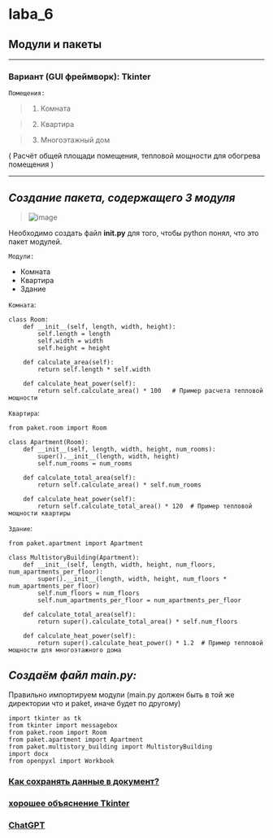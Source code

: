 # laba_6
## Модули и пакеты
____
### Вариант (GUI фреймворк): Tkinter

`Помещения:`

>1) Комната

>2) Квартира

>3) Многоэтажный дом

( Расчёт общей площади помещения, тепловой мощности для обогрева помещения )
____

## ***Создание пакета, содержащего 3 модуля***

>![image](https://github.com/MTrucky/laba_6/assets/146337304/860147dc-fdab-4253-a56e-769b1d549534)

Необходимо создать файл __init.py__ для того, чтобы python понял, что это пакет модулей.

`Модули:`
* Комната
* Квартира
* Здание


`Комната`:
```
class Room:
    def __init__(self, length, width, height):
        self.length = length
        self.width = width
        self.height = height

    def calculate_area(self):
        return self.length * self.width

    def calculate_heat_power(self):
        return self.calculate_area() * 100   # Пример расчета тепловой мощности
```

`Квартира`:
```
from paket.room import Room

class Apartment(Room):
    def __init__(self, length, width, height, num_rooms):
        super().__init__(length, width, height)
        self.num_rooms = num_rooms

    def calculate_total_area(self):
        return self.calculate_area() * self.num_rooms

    def calculate_heat_power(self):
        return self.calculate_total_area() * 120  # Пример тепловой мощности квартиры
```

`Здание`:

```
from paket.apartment import Apartment

class MultistoryBuilding(Apartment):
    def __init__(self, length, width, height, num_floors, num_apartments_per_floor):
        super().__init__(length, width, height, num_floors * num_apartments_per_floor)
        self.num_floors = num_floors
        self.num_apartments_per_floor = num_apartments_per_floor

    def calculate_total_area(self):
        return super().calculate_total_area() * self.num_floors

    def calculate_heat_power(self):
        return super().calculate_heat_power() * 1.2  # Пример тепловой мощности для многоэтажного дома
```


## ***Создаём файл main.py:***

Правильно импортируем модули (main.py должен быть в той же директории что и paket, иначе будет по другому)
```
import tkinter as tk
from tkinter import messagebox
from paket.room import Room
from paket.apartment import Apartment
from paket.multistory_building import MultistoryBuilding
import docx
from openpyxl import Workbook
```
### [Как сохранять данные в документ?](https://tokmakov.msk.ru/blog/item/78?ysclid=lvc5t4z1ec374680482)

### [хорошее объяснение Tkinter](https://www.youtube.com/playlist?list=PLQAt0m1f9OHsd6U5okp1XLoYyQR0oBjMM)

### [ChatGPT](https://chat.openai.com/c/912661ed-8274-4ed0-a1bf-a1baa433930f)
